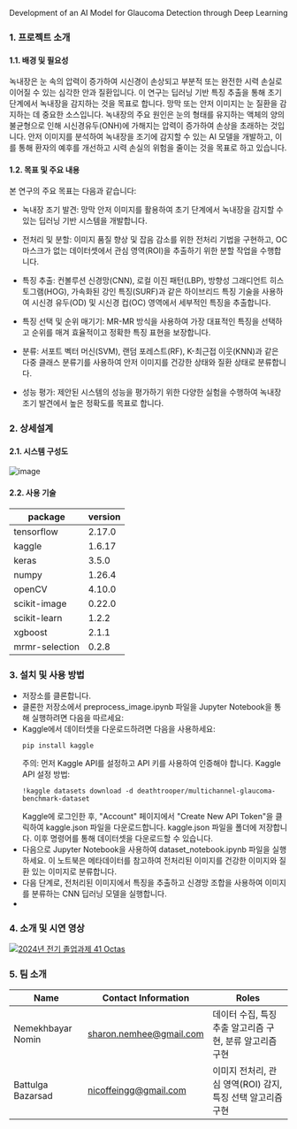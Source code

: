Development of an AI Model for Glaucoma Detection through Deep Learning
### 1. 프로젝트 소개

#### 1.1. 배경 및 필요성

녹내장은 눈 속의 압력이 증가하여 시신경이 손상되고 부분적 또는 완전한 시력 손실로 이어질 수 있는 심각한 안과 질환입니다.
이 연구는 딥러닝 기반 특징 추출을 통해 초기 단계에서 녹내장을 감지하는 것을 목표로 합니다. 망막 또는 안저 이미지는 눈 질환을 감지하는 데 중요한 소스입니다. 녹내장의 주요 원인은 눈의 형태를 유지하는 액체의 양의 불균형으로 인해 시신경유두(ONH)에 가해지는 압력이 증가하여 손상을 초래하는 것입니다. 안저 이미지를 분석하여 녹내장을 조기에 감지할 수 있는 AI 모델을 개발하고, 이를 통해 환자의 예후를 개선하고 시력 손실의 위험을 줄이는 것을 목표로 하고 있습니다.

#### 1.2. 목표 및 주요 내용

본 연구의 주요 목표는 다음과 같습니다:

- 녹내장 조기 발견: 망막 안저 이미지를 활용하여 초기 단계에서 녹내장을 감지할 수 있는 딥러닝 기반 시스템을 개발합니다.

- 전처리 및 분할: 이미지 품질 향상 및 잡음 감소를 위한 전처리 기법을 구현하고, OC 마스크가 없는 데이터셋에서 관심 영역(ROI)을 추출하기 위한 분할 작업을 수행합니다.

- 특징 추출: 컨볼루션 신경망(CNN), 로컬 이진 패턴(LBP), 방향성 그래디언트 히스토그램(HOG), 가속화된 강인 특징(SURF)과 같은 하이브리드 특징 기술을 사용하여 시신경 유두(OD) 및 시신경 컵(OC) 영역에서 세부적인 특징을 추출합니다.

- 특징 선택 및 순위 매기기: MR-MR 방식을 사용하여 가장 대표적인 특징을 선택하고 순위를 매겨 효율적이고 정확한 특징 표현을 보장합니다.

- 분류: 서포트 벡터 머신(SVM), 랜덤 포레스트(RF), K-최근접 이웃(KNN)과 같은 다중 클래스 분류기를 사용하여 안저 이미지를 건강한 상태와 질환 상태로 분류합니다.

- 성능 평가: 제안된 시스템의 성능을 평가하기 위한 다양한 실험을 수행하여 녹내장 조기 발견에서 높은 정확도를 목표로 합니다.
  
### 2. 상세설계

#### 2.1. 시스템 구성도
![image](https://github.com/user-attachments/assets/c42361b2-594c-46c0-92a8-61cafaedaff1)

#### 2.2. 사용 기술

  |package | version |
  |--------|---------|
  | tensorflow | 2.17.0 |
  | kaggle | 1.6.17 |
  | keras | 3.5.0 |
  | numpy | 1.26.4 |
  | openCV | 4.10.0 |
  | scikit-image| 0.22.0 |
  | scikit-learn | 1.2.2 |
  | xgboost | 2.1.1 |
  | mrmr-selection | 0.2.8 | 
  
  

### 3. 설치 및 사용 방법
- 저장소를 클론합니다.
- 클론한 저장소에서 preprocess_image.ipynb 파일을 Jupyter Notebook을 통해 실행하려면 다음을 따르세요:
- Kaggle에서 데이터셋을 다운로드하려면 다음을 사용하세요:
   ```
  pip install kaggle
  ```
   주의: 먼저 Kaggle API를 설정하고 API 키를 사용하여 인증해야 합니다.
  Kaggle API 설정 방법:
  ```
  !kaggle datasets download -d deathtrooper/multichannel-glaucoma-benchmark-dataset
  ```
  Kaggle에 로그인한 후, "Account" 페이지에서 "Create New API Token"을 클릭하여 kaggle.json 파일을 다운로드합니다.
  kaggle.json 파일을 폴더에 저장합니다.
  이후 명령어를 통해 데이터셋을 다운로드할 수 있습니다.
- 다음으로 Jupyter Notebook을 사용하여 dataset_notebook.ipynb 파일을 실행하세요. 이 노트북은 메타데이터를 참고하여 전처리된 이미지를 건강한 이미지와 질환 있는 이미지로 분류합니다.
- 다음 단계로, 전처리된 이미지에서 특징을 추출하고 신경망 조합을 사용하여 이미지를 분류하는 CNN 딥러닝 모델을 실행합니다.
- 
### 4. 소개 및 시연 영상
<!--[![영상 이름](유튜브 영상 썸네일 URL)](유투브 영상 URL)-->
[![2024년 전기 졸업과제 41 Octas](![thumbnail](https://github.com/user-attachments/assets/642e1915-e7dc-4353-9fac-59e2cdc9fcab)
)](https://www.youtube.com/watch?v=wpYf8Kyj2xE)    

### 5. 팀 소개

| Name              | Contact Information     | Roles                                                   | 
|-------------------|-------------------------|---------------------------------------------------------|
| Nemekhbayar Nomin | sharon.nemhee@gmail.com | 데이터 수집, 특징 추출 알고리즘 구현, 분류 알고리즘 구현    |
| Battulga Bazarsad | nicoffeingg@gmail.com   | 이미지 전처리, 관심 영역(ROI) 감지, 특징 선택 알고리즘 구현 |
